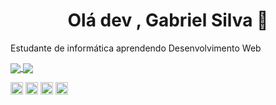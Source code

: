 <h1 align = "center"> Olá dev , Gabriel Silva 🤘 </h1>
<! <h3 align = "center"> Estudante de informática aprendendo Desenvolvimento Web </h3>
 
 <p align = "left">
 <p align = "left">
<! <img align=center src = "https://cdn.jsdelivr.net/npm/simple-icons@3.0.1 /icons/instagram.svg" alt= "instagram" width "20" height="20"/>
   <! Siga-me no instagram:  https://www.instagram.com/gabriel.dasilva11/
</p>
<a href="https://github.com/gabrielsillva/github-readme-stats">
  <img align = "center" src = "https://github-readme-stats.anuraghazra1.vercel.app/api?username=gabrielsillva&show_icons=true alt = "gabrielsillva" />
  <img align = "center" src = "https://github-readme-stats.vercel.app/api/top-langs/?username=gabrielsillva&layout=compact" />
</a>

</p>

<p align = "left">
 <! <img src = "https://devicons.github.io/devicon/devicon.git/icons/react/react-original-wordmark.svg" alt = "react" width = "20" height = "20" /> 

<img src = "https://devicons.github.io/devicon/devicon.git/icons/css3/css3-original-wordmark.svg" alt = "css3" width = "20" height = "20" />
<img src = "https://devicons.github.io/devicon/devicon.git/icons/html5/html5-original-wordmark.svg" alt = "html5" width = "20" height = "20" />
<img src = "https://devicons.github.io/devicon/devicon.git/icons/python/python-original.svg" alt = "python" width = "20" height = "20" />
 <img src = "https://devicons.github.io/devicon/devicon.git/icons/javascript/javascript-original.svg" alt = "javascript" width = "20" height = "20" />


</p>

